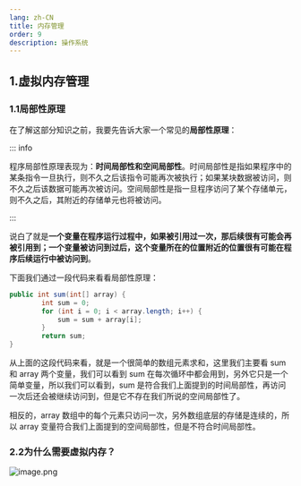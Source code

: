 ```yaml
---
lang: zh-CN
title: 内存管理
order: 9
description: 操作系统
---
```












## 1.虚拟内存管理

### 1.1局部性原理

在了解这部分知识之前，我要先告诉大家一个常见的**局部性原理**：

::: info

程序局部性原理表现为：**时间局部性和空间局部性**。时间局部性是指如果程序中的某条指令一旦执行，则不久之后该指令可能再次被执行；如果某块数据被访问，则不久之后该数据可能再次被访问。空间局部性是指一旦程序访问了某个存储单元，则不久之后，其附近的存储单元也将被访问。

:::

说白了就是**一个变量在程序运行过程中，如果被引用过一次，那后续很有可能会再被引用到；一个变量被访问到过后，这个变量所在的位置附近的位置很有可能在程序后续运行中被访问到**。

下面我们通过一段代码来看看局部性原理：

```java
public int sum(int[] array) {
        int sum = 0;
        for (int i = 0; i < array.length; i++) {
            sum = sum + array[i];
        }
        return sum;
}
```

从上面的这段代码来看，就是一个很简单的数组元素求和，这里我们主要看 sum 和 array 两个变量，我们可以看到 sum 在每次循环中都会用到，另外它只是一个简单变量，所以我们可以看到，sum 是符合我们上面提到的时间局部性，再访问一次后还会被继续访问到，但是它不存在我们所说的空间局部性了。

相反的，array 数组中的每个元素只访问一次，另外数组底层的存储是连续的，所以 array 变量符合我们上面提到的空间局部性，但是不符合时间局部性。



### 2.2为什么需要虚拟内存？

![image.png](https://cdn.xiaolincoding.com//mysql/other/769ed056eefb1e3d6419472bff87d036.png)
